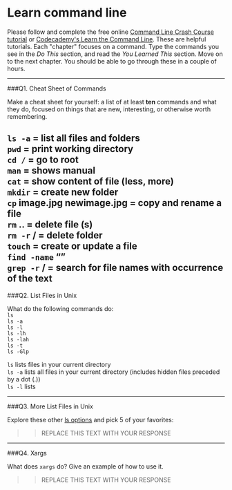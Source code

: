 # Learn command line

Please follow and complete the free online [Command Line Crash Course
tutorial](https://web.archive.org/web/20160708171659/http://cli.learncodethehardway.org/book/) or [Codecademy's Learn the Command Line](https://www.codecademy.com/learn/learn-the-command-line). These are helpful tutorials. Each "chapter" focuses on a command. Type the commands you see in the _Do This_ section, and read the _You Learned This_ section. Move on to the next chapter. You should be able to go through these in a couple of hours.

---

###Q1.  Cheat Sheet of Commands  

Make a cheat sheet for yourself: a list of at least **ten** commands and what they do, focused on things that are new, interesting, or otherwise worth remembering.

`ls -a` = list all files and folders  
`pwd` = print working directory  
`cd /` = go to root  
`man` <command> = shows manual   
`cat` <fileName> = show content of file (less, more)  
`mkdir` = create new folder  
`cp` image.jpg newimage.jpg = copy and rename a file  
`rm` <fileName> .. = delete file (s)  
`rm -r` <foldername>/ = delete folder  
`touch` <fileName> = create or update a file  
`find -name` “<fileName>”  
`grep -r` <text> <folderName>/ = search for file names with occurrence of the text    
---

###Q2.  List Files in Unix   

What do the following commands do:  
`ls`  
`ls -a`  
`ls -l`  
`ls -lh`  
`ls -lah`  
`ls -t`  
`ls -Glp`  

`ls` lists files in your current directory  
`ls -a` lists all files in your current directory (includes hidden files preceded by a dot (.))  
`ls -l` lists  

---

###Q3.  More List Files in Unix  

Explore these other [ls options](http://www.techonthenet.com/unix/basic/ls.php) and pick 5 of your favorites:

> > REPLACE THIS TEXT WITH YOUR RESPONSE

---

###Q4.  Xargs   

What does `xargs` do? Give an example of how to use it.

> > REPLACE THIS TEXT WITH YOUR RESPONSE

 

